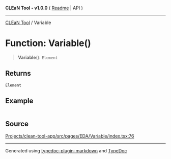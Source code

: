 **CLEaN Tool - v1.0.0** ( [Readme](../README.md) \| API )

***

[CLEaN Tool](../exports.md) / Variable

# Function: Variable()

> **Variable**(): `Element`

## Returns

`Element`

## Example

```ts

```

## Source

[Projects/clean-tool-app/src/pages/EDA/Variable/index.tsx:76](https://github.com/yuckyh/clean-tool-app/)

***

Generated using [typedoc-plugin-markdown](https://www.npmjs.com/package/typedoc-plugin-markdown) and [TypeDoc](https://typedoc.org/)
